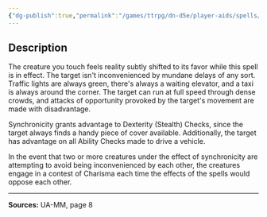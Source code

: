 ```yaml
---
{"dg-publish":true,"permalink":"/games/ttrpg/dn-d5e/player-aids/spells/level-4/synchronicity-ua/","tags":["TTRPG/DND/5e","verbal","somatic","concentration","Spell"],"noteIcon":""}
---
```



## Description
The creature you touch feels reality subtly shifted to its favor while this spell is in effect.
The target isn't inconvenienced by mundane delays of any sort.
Traffic lights are always green, there's always a waiting elevator, and a taxi is always around the corner.
The target can run at full speed through dense crowds, and attacks of opportunity provoked by the target's movement are made with disadvantage.

Synchronicity grants advantage to Dexterity (Stealth) Checks, since the target always finds a handy piece of cover available.
Additionally, the target has advantage on all Ability Checks made to drive a vehicle.

In the event that two or more creatures under the effect of synchronicity are attempting to avoid being inconvenienced by each other, the creatures engage in a contest of Charisma each time the effects of the spells would oppose each other.

---

**Sources:** UA-MM, page 8
